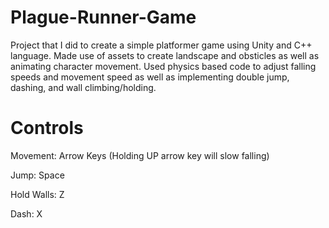 # Plague-Runner-Game


Project that I did to create a simple platformer game using Unity and C++ language. Made use of assets to create landscape and obsticles as well as animating character 
movement. Used physics based code to adjust falling speeds and movement speed as well as implementing double jump, dashing, and wall climbing/holding.



# Controls

Movement: Arrow Keys (Holding UP arrow key will slow falling)

Jump: Space

Hold Walls: Z

Dash: X
